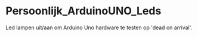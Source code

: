 # Persoonlijk_ArduinoUNO_Leds
Led lampen uit/aan om Arduino Uno hardware te testen op 'dead on arrival'.
